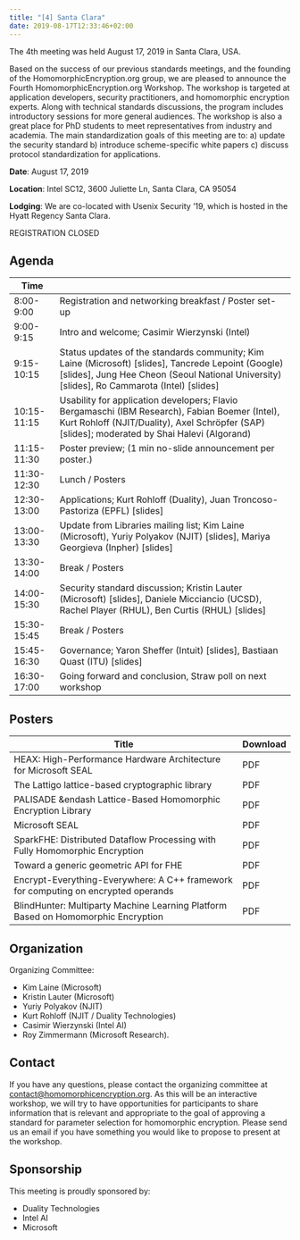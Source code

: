```yaml
---
title: "[4] Santa Clara"
date: 2019-08-17T12:33:46+02:00
---
```


The 4th meeting was held August 17, 2019 in Santa Clara, USA.

Based on the success of our previous standards meetings, and the founding of the HomomorphicEncryption.org group, we are pleased to announce the Fourth HomomorphicEncryption.org Workshop.
The workshop is targeted at application developers, security practitioners, and homomorphic encryption experts. 
Along with technical standards discussions, the program includes introductory sessions for more general audiences. 
The workshop is also a great place for PhD students to meet representatives from industry and academia. 
The main standardization goals of this meeting are to:
a) update the security standard
b) introduce scheme-specific white papers
c) discuss protocol standardization for applications.

**Date**: August 17, 2019

**Location**: Intel SC12, 3600 Juliette Ln, Santa Clara, CA 95054

**Lodging**: We are co-located with Usenix Security ’19, which is hosted in the Hyatt Regency Santa Clara.

REGISTRATION CLOSED

## Agenda

| Time        |                                                                                                                                                                                                   |
|-------------|---------------------------------------------------------------------------------------------------------------------------------------------------------------------------------------------------|
| 8:00-9:00   | Registration and networking breakfast / Poster set-up                                                                                                                                             |
| 9:00-9:15   | Intro and welcome; Casimir Wierzynski (Intel)                                                                                                                                                     |
| 9:15-10:15  | Status updates of the standards community; Kim Laine (Microsoft) [slides], Tancrede Lepoint (Google) [slides], Jung Hee Cheon (Seoul National University) [slides], Ro Cammarota (Intel) [slides] |
| 10:15-11:15 | Usability for application developers; Flavio Bergamaschi (IBM Research), Fabian Boemer (Intel), Kurt Rohloff (NJIT/Duality), Axel Schröpfer (SAP) [slides]; moderated by Shai Halevi (Algorand)   |
| 11:15-11:30 | Poster preview; (1 min no-slide announcement per poster.)                                                                                                                                         |
| 11:30-12:30 | Lunch / Posters                                                                                                                                                                                   |
| 12:30-13:00 | Applications; Kurt Rohloff (Duality), Juan Troncoso-Pastoriza (EPFL) [slides]                                                                                                                     |
| 13:00-13:30 | Update from Libraries mailing list; Kim Laine (Microsoft), Yuriy Polyakov (NJIT) [slides], Mariya Georgieva (Inpher) [slides]                                                                     |
| 13:30-14:00 | Break / Posters                                                                                                                                                                                   |
| 14:00-15:30 | Security standard discussion; Kristin Lauter (Microsoft) [slides], Daniele Micciancio (UCSD), Rachel Player (RHUL), Ben Curtis (RHUL) [slides]                                                    |
| 15:30-15:45 | Break / Posters                                                                                                                                                                                   |
| 15:45-16:30 | Governance; Yaron Sheffer (Intuit) [slides], Bastiaan Quast (ITU) [slides]                                                                                                                        |
| 16:30-17:00 | Going forward and conclusion,  Straw poll on next workshop                                                                                                                                        |                                                                                                                                                                                                  |


## Posters

| Title                                                                              | Download |
|------------------------------------------------------------------------------------|----------|
| HEAX: High-Performance Hardware Architecture for Microsoft SEAL                    | PDF      |
| The Lattigo lattice-based cryptographic library                                    | PDF      |
| PALISADE &endash Lattice-Based Homomorphic Encryption Library                      | PDF      |
| Microsoft SEAL                                                                     | PDF      |
| SparkFHE: Distributed Dataflow Processing with Fully Homomorphic Encryption        | PDF      |
| Toward a generic geometric API for FHE                                             | PDF      |
| Encrypt-Everything-Everywhere: A C++ framework for computing on encrypted operands | PDF      |
| BlindHunter: Multiparty Machine Learning Platform Based on Homomorphic Encryption  | PDF      |

## Organization

Organizing Committee: 
- Kim Laine (Microsoft)
- Kristin Lauter (Microsoft)
- Yuriy Polyakov (NJIT)
- Kurt Rohloff (NJIT / Duality Technologies)
- Casimir Wierzynski (Intel AI)
- Roy Zimmermann (Microsoft Research).

## Contact
If you have any questions, please contact the organizing committee at contact@homomorphicencryption.org. 
As this will be an interactive workshop, we will try to have opportunities for participants to share information that is relevant and appropriate to the goal of approving a standard for parameter selection for homomorphic encryption. 
Please send us an email if you have something you would like to propose to present at the workshop.

## Sponsorship
This meeting is proudly sponsored by:
- Duality Technologies
- Intel AI
- Microsoft




